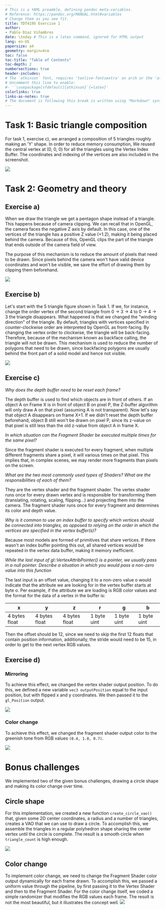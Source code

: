```yaml
---
# This is a YAML preamble, defining pandoc meta-variables.
# Reference: https://pandoc.org/MANUAL.html#variables
# Change them as you see fit.
title: TDT4195 Exercise 1
author:
- Pablo Díaz Viñambres
date: \today # This is a latex command, ignored for HTML output
lang: en-US
papersize: a4
geometry: margin=4cm
toc: false
toc-title: "Table of Contents"
toc-depth: 2
numbersections: true
header-includes:
# The `atkinson` font, requires 'texlive-fontsextra' on arch or the 'atkinson' CTAN package
# Uncomment this line to enable:
#- '`\usepackage[sfdefault]{atkinson}`{=latex}'
colorlinks: true
links-as-notes: true
# The document is following this break is written using "Markdown" syntax
---
```


<!--
This is a HTML-style comment, not visible in the final PDF.
-->

# Task 1: Basic triangle composition

For task 1, exercise c), we arranged a composition of 5 triangles roughly making an 'Y' shape. In order to reduce memory consumption, We reused the central vertex at (0, 0, 0) for all the triangles using the Vertex Index Buffer. The coordinates and indexing of the vertices are also included in the screenshot. 

![](images/task1.png)

# Task 2: Geometry and theory
## Exercise a)
When we draw the triangle we get a pentagon shape instead of a triangle. This happens because of camera clipping. We can recall that in OpenGL, the camera faces the negative Z axis by default. In this case, one of the vertices of the triangle has a positive Z value (+1.2), making it being placed behind the camera. Because of this, OpenGL clips the part of the triangle that ends outside of the camera field of view. 

The purpose of this mechanism is to reduce the amount of pixels that need to be drawn. Since pixels behind the camera won't have valid device coordinates and won't be visible, we save the effort of drawing them by clipping them beforehand.

![](images/task2a.png)

## Exercise b)
Let's start with the 5 triangle figure shown in Task 1. If we, for instance, change the order vertex of the second triangle from 0 -> 3 -> 4 to 0 -> 4 -> 3 the triangle disappears. What happened is that we changed the "winding direction" of the triangle. By default, triangles with vertices specified in counter-clockwise order are interpreted by OpenGL as front-facing. By changing the vertex order to clockwise, the triangle will be back-facing. Therefore, because of the mechanism known as backface calling, the triangle will not be drawn. This mechanism is used to reduce the number of polygons that need to be drawn, since backfacing polygons are usually behind the front part of a solid model and hence not visible.

![](images/task2b.png)

## Exercise c)

*Why does the depth buffer need to be reset each frame?*

The depth buffer is used to find which objects are in front of others. If an object A on Frame X is in front of object B on pixel P, the Z-buffer algorithm will only draw A on that pixel (assuming A is not transparent). Now let's say that object A disappears on frame X+1. If we didn't reset the depth buffer beforehand, object B still won't be drawn on pixel P, since its z-value on that pixel is still less than the old z-value from object A in frame X.

*In which situation can the Fragment Shader be executed multiple times for the same pixel?*

Since the fragment shader is executed for every fragment, when multiple different fragments share a pixel, it will various times on that pixel. This implies that, in complex scenes, we may render more fragments than pixels on the screen.

*What are the two most commonly used types of Shaders? What are the responsibilities of each of them?*

They are the vertex shader and the fragment shader. The vertex shader runs once for every drawn vertex and is responsible for transforming them (translating, rotating, scaling, flipping...) and projecting them into the camera. The fragment shader runs once for every fragment and determines its color and depth value.

*Why is it common to use an index buffer to specify which vertices should be connected into triangles, as opposed to relying on the order in which the vertices are specified in the vertex buffer(s)?*

Because most models are formed of primitives that share vertices. If there wasn't an index buffer pointing this out, all shared vertices would be repeated in the vertex data buffer, making it memory inefficient. 

*While the last input of gl::VertexAttribPointer() is a pointer, we usually pass in a null pointer. Describe a situation in which you would pass a non-zero value into this function*

The last input is an offset value, changing it to a non-zero value o would indicate that the attribute we are looking for in the vertex buffer starts at byte o. Per example, if the attribute we are loading is RGB color values and the format for the data of a vertex in the buffer is:

| x | y | z | r | g | b |
| ---- | ---- | ---- | ---- | ---- | ---- |
| 4 bytes float | 4 bytes float | 4 bytes float | 1 byte uint | 1 byte uint | 1 byte uint |

Then the offset should be 12, since we need to skip the first 12 floats that contain position information, additionally, the stride would need to be 15, in order to get to the next vertex RGB values.

## Exercise d)
### Mirroring
To achieve this effect, we changed the vertex shader output position. To do this, we defined a new variable `vec3 outputPosition` equal to the input position, but with flipped x and y coordinates. We then passed it to the `gl_Position` output.

![](images/task2d1.png)

### Color change
To achieve this effect, we changed the fragment shader output color to the greenish tone from RGB values `(0.4, 1.0, 0.7)`.

![](images/task2d2.png)

# Bonus challenges

We implemented two of the given bonus challenges, drawing a circle shape and making its color change over time.

## Circle shape
For this implementation, we created a new function `create_circle_vao()` that, given some 2D center coordinates, a radius and a number of triangles, creates a VAO that we can use to draw a circle. To accomplish this, we assemble the triangles in a regular polyhedron shape sharing the center vertex until the circle is complete. The result is a smooth circle when `triangle_count` is high enough.

![](images/extra1.png)

## Color change
To implement color change, we need to change the Fragment Shader color output dynamically for each frame drawn. To accomplish this, we passed a uniform value through the pipeline, by first passing it to the Vertex Shader and then to the Fragment Shader. For the color change itself, we coded a simple randomizer that modifies the RGB values each frame. The result is not the most beautiful, but it illustrates the concept well.
![](images/extra2.png)